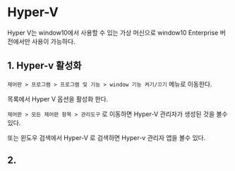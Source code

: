 # Hyper-V 
Hyper V는 window10에서 사용할 수 있는 가상 머신으로 window10 Enterprise 버전에서만 사용이 가능하다. 

## 1. Hyper-v 활성화 
`제어판 > 프로그램 > 프로그램 및 기능 > window 기능 켜기/끄기` 메뉴로 이동한다.

목록에서 Hyper V 옵션을 활성화 한다. 

`제어판 > 모든 제어판 항목 > 관리도구` 로 이동하면 Hyper-V 관리자가 생성된 것을 볼수 있다. 

또는 윈도우 검색에서 Hyper-V 로 검색하면 Hyper-v 관리자 앱을 볼수 있다. 


## 2. 
